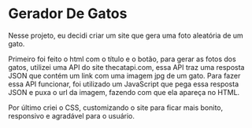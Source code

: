 # Gerador De Gatos

Nesse projeto, eu decidi criar um site que gera uma foto aleatória de um gato.

Primeiro foi feito o html com o título e o botão, para gerar as fotos dos gatos, utilizei uma API do site thecatapi.com, essa API traz uma resposta JSON que contém um link com uma imagem jpg de um gato. Para fazer essa API funcionar, foi utilizado um JavaScript que pega essa resposta JSON e puxa o url da imagem, fazendo com que ela apareça no HTML.

Por último criei o CSS, customizando o site para ficar mais bonito, responsivo e agradável para o usuário.
